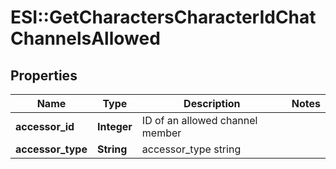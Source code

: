# ESI::GetCharactersCharacterIdChatChannelsAllowed

## Properties
Name | Type | Description | Notes
------------ | ------------- | ------------- | -------------
**accessor_id** | **Integer** | ID of an allowed channel member | 
**accessor_type** | **String** | accessor_type string | 


